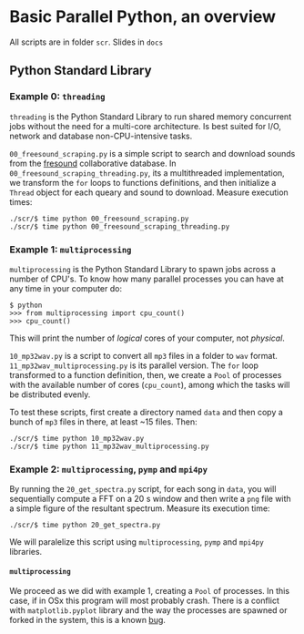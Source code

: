 # Basic Parallel Python, an overview

All scripts are in folder `scr`. Slides in `docs`

## Python Standard Library

### Example 0: `threading`

`threading` is the Python Standard Library to run shared memory concurrent jobs without the need for a multi-core architecture. Is best suited for I/O, network and database non-CPU-intensive tasks.

`00_freesound_scraping.py` is a simple script to search and download sounds from the [fresound](https://freesound.org/) collaborative database. In `00_freesound_scraping_threading.py`, its a multithreaded implementation, we transform the `for` loops to functions definitions, and then initialize a `Thread` object for each queary and sound to download. Measure execution times:

    ./scr/$ time python 00_freesound_scraping.py
    ./scr/$ time python 00_freesound_scraping_threading.py

### Example 1: `multiprocessing`

`multiprocessing` is the Python Standard Library to spawn jobs across a number of CPU's. To know how many parallel processes you can have at any time in your computer do:

    $ python
    >>> from multiprocessing import cpu_count()
    >>> cpu_count()

This will print the number of *logical* cores of your computer, not *physical*. 

`10_mp32wav.py` is a script to convert all `mp3` files in a folder to `wav` format. `11_mp32wav_multiprocessing.py` is its parallel version. The `for` loop transformed to a function definition, then, we create a `Pool` of processes with the available number of cores (`cpu_count`), among which the tasks will be distributed evenly.

To test these scripts, first create a directory named `data` and then copy a bunch of `mp3` files in there, at least ~15 files. Then:

    ./scr/$ time python 10_mp32wav.py
    ./scr/$ time python 11_mp32wav_multiprocessing.py

### Example 2: `multiprocessing`, `pymp` and `mpi4py`

By running the `20_get_spectra.py` script, for each song in `data`, you will sequentially compute a FFT on a 20 s window and then write a `png` file with a simple figure of the resultant spectrum. Measure its execution time:
    
    ./scr/$ time python 20_get_spectra.py

We will paralelize this script using `multiprocessing`, `pymp` and `mpi4py` libraries.

#### `multiprocessing`

We proceed as we did with example 1, creating a `Pool` of processes. In this case, if in OSx this program will most probably crash. There is a conflict with `matplotlib.pyplot` library and the way the processes are spawned or forked in the system, this is a known [bug](https://bugs.python.org/issue33725). 
